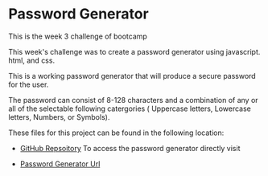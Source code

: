 # Password Generator

This is the week 3 challenge of bootcamp

This week's challenge was to create a password generator using javascript. html, and css.

This is a working password generator that will produce a secure password for the user.

The password can consist of 8-128 characters and a combination of any or all of the selectable following catergories ( Uppercase letters, Lowercase letters, Numbers, or Symbols).

These files for this project can be found in the following location:

* [GitHub Repsoitory](https://github.com/rgfitzhugh/password-generator)
To access the password generator directly visit

* [Password Generator Url](https://rgfitzhugh.github.io/password-generator/)

